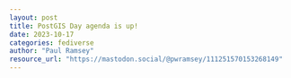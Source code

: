 ```yaml
---
layout: post
title: PostGIS Day agenda is up!
date: 2023-10-17
categories: fediverse
author: "Paul Ramsey"
resource_url: "https://mastodon.social/@pwramsey/111251570153268149"
---
```




